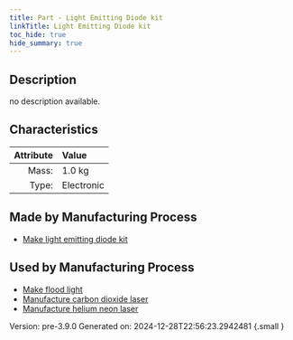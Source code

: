 ```yaml
---
title: Part - Light Emitting Diode kit
linkTitle: Light Emitting Diode kit
toc_hide: true
hide_summary: true
---
```


## Description
no description available.

## Characteristics

| Attribute      | Value |
|--------:|:------|
|Mass:|1.0 kg|
|Type:|Electronic|

## Made by Manufacturing Process

- [Make light emitting diode kit](/docs/definitions/process/make-light-emitting-diode-kit)

## Used by Manufacturing Process

- [Make flood light](/docs/definitions/process/make-flood-light)
- [Manufacture carbon dioxide laser](/docs/definitions/process/manufacture-carbon-dioxide-laser)
- [Manufacture helium neon laser](/docs/definitions/process/manufacture-helium-neon-laser)


Version: pre-3.9.0 Generated on: 2024-12-28T22:56:23.2942481
{.small }

